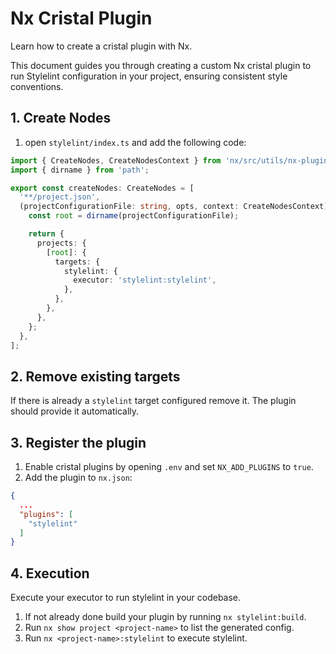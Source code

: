 # Nx Cristal Plugin

Learn how to create a cristal plugin with Nx.

This document guides you through creating a custom Nx cristal plugin to run Stylelint configuration in your project, ensuring consistent style conventions.

## 1. Create Nodes

1. open `stylelint/index.ts` and add the following code:

```ts
import { CreateNodes, CreateNodesContext } from 'nx/src/utils/nx-plugin';
import { dirname } from 'path';

export const createNodes: CreateNodes = [
  '**/project.json',
  (projectConfigurationFile: string, opts, context: CreateNodesContext) => {
    const root = dirname(projectConfigurationFile);

    return {
      projects: {
        [root]: {
          targets: {
            stylelint: {
              executor: 'stylelint:stylelint',
            },
          },
        },
      },
    };
  },
];
```

## 2. Remove existing targets

If there is already a `stylelint` target configured remove it. The plugin should provide it automatically.

## 3. Register the plugin

1. Enable cristal plugins by opening `.env` and set `NX_ADD_PLUGINS` to `true`.
2. Add the plugin to `nx.json`:

```json
{
  ...
  "plugins": [
    "stylelint"
  ]
}
```

## 4. Execution

Execute your executor to run stylelint in your codebase.

1. If not already done build your plugin by running `nx stylelint:build`.
2. Run `nx show project <project-name>` to list the generated config.
3. Run `nx <project-name>:stylelint` to execute stylelint.
